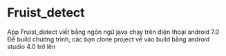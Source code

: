 # Fruist_detect
App Fruist_detect viết bằng ngôn ngữ java chạy trên điện thoại android 7.0
Để build chương trình, các bạn clone project về vào build bằng android studio 4.0 trở lên
